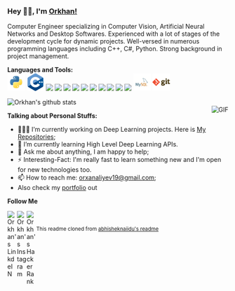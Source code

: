 ### Hey 👋🏽, I'm [Orkhan!](https://github.com/aliyevorkhan) 

Computer Engineer specializing in Computer Vision, Artificial Neural Networks and Desktop Softwares. Experienced with a lot of stages of the development cycle for dynamic projects. Well-versed in numerous programming languages including C++, C#, Python. Strong background in project management.

**Languages and Tools:**  
<code><img height="40" src="https://raw.githubusercontent.com/github/explore/80688e429a7d4ef2fca1e82350fe8e3517d3494d/topics/python/python.png"></code>
<code><img height="40" src="https://raw.githubusercontent.com/github/explore/80688e429a7d4ef2fca1e82350fe8e3517d3494d/topics/cpp/cpp.png"></code>
<code><img height="40" src="https://www.cnjobs.dk/drupal/sites/default/files/2019-01/csharp-01.png"></code>
<code><img height="40" src="https://miro.medium.com/max/5200/0*SxX1UD9Ok_VaCgO-.png"></code>
<code><img height="40" src="https://img2.pngindir.com/20180531/kph/kisspng-gnu-linux-naming-controversy-linux-distribution-li-5b0f779c7eda37.7835322215277403165196.jpg"></code>
<code><img height="40" src="https://seeklogo.com/images/O/opencv-logo-2E094ACFAC-seeklogo.com.png"></code>
<code><img height="40" src="https://miro.medium.com/max/480/1*MCpM5idqhNRjoWCfb_60OA.png"></code>
<code><img height="40" src="https://miro.medium.com/max/2894/0*91DAY0P8BdXHdp7l.png"></code>
<code><img height="40" src="https://miro.medium.com/fit/c/1838/551/1*wwnExqe720PPHykHhs5Hqw.png"></code>
<code><img height="40" src="https://www.openmp.org/wp-content/uploads/openmp-enabling-hpc-since-1997.png"></code>
<code><img height="40" src="https://img2.pngindir.com/20180806/pla/kisspng-visual-studio-2010-d%C3%A9veloppez-pour-le-web-avec-c-inicio-resyst-softwares-5b6887f22b0353.2037366115335772021762.jpg"></code>
<code><img height="40" src="https://img.favpng.com/17/5/2/asp-net-mvc-logo-net-framework-model-view-controller-png-favpng-v24xiWvwG7hnY9K1Y9P8y3tfs.jpg"></code>
<code><img height="40" src="https://raw.githubusercontent.com/github/explore/80688e429a7d4ef2fca1e82350fe8e3517d3494d/topics/mysql/mysql.png"></code>
<code><img height="40" src="https://raw.githubusercontent.com/github/explore/80688e429a7d4ef2fca1e82350fe8e3517d3494d/topics/git/git.png"></code>

![Orkhan's github stats](https://github-readme-stats.vercel.app/api?username=aliyevorkhan&show_icons=true&title_color=fff&icon_color=79ff97&text_color=9f9f9f&bg_color=151515)
<br />
<img align="right" alt="GIF" src="https://media.giphy.com/media/836HiJc7pgzy8iNXCn/giphy.gif" />
  
**Talking about Personal Stuffs:**

- 👨🏽‍💻 I’m currently working on Deep Learning projects. Here is [My Repositories](https://github.com/aliyevorkhan?tab=repositories);
- 🌱 I’m currently learning High Level Deep Learning APIs. 
- 💬 Ask me about anything, I am happy to help;
- ⚡️ Interesting-Fact: I'm really fast to learn something new and I'm open for new technologies too.
- 📫 How to reach me: orxanaliyev19@gmail.com;
- Also check my <a href="https://orkh.tech/">portfolio</a> out

**Follow Me**

<a href="https://www.linkedin.com/in/aliyevorkhan1/">
  <img align="left" alt="Orkhan's LinkdeIN" width="22px" src="https://cdn.jsdelivr.net/npm/simple-icons@v3/icons/linkedin.svg" />
</a>
<a href="https://www.instagram.com/theorkh/">
  <img align="left" alt="Orkhan's Instagram" width="22px" src="https://cdn.jsdelivr.net/npm/simple-icons@v3/icons/instagram.svg" />
</a>
<a href="https://www.hackerrank.com/orxanaliyev19">
  <img align="left" alt="Orkhan's HackerRank" width="22px" src="https://cdn.jsdelivr.net/npm/simple-icons@3.4.0/icons/hackerrank.svg" />
</a>
<br/><br/>
<sup>This readme cloned from <a href="https://github.com/abhisheknaiidu">abhisheknaiidu's readme</a></sup>
